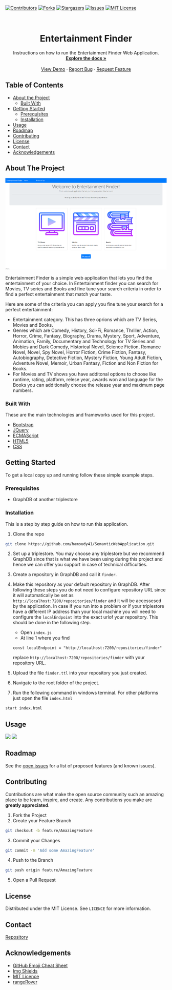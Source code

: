 
[![Contributors][contributors-shield]][contributors-url]
[![Forks][forks-shield]][forks-url]
[![Stargazers][stars-shield]][stars-url]
[![Issues][issues-shield]][issues-url]
[![MIT License][license-shield]][license-url]




<!-- PROJECT LOGO -->
<br />
<p align="center">
  
  <h1 align="center">Entertainment Finder</h1>

  <p align="center">
    Instructions on how to run the Entertainment Finder Web Application.
    <br />
    <a href="https://github.com/hamoudy41/SemanticWebApplication"><strong>Explore the docs »</strong></a>
    <br />
    <br />
    <a href="https://github.com/hamoudy41/SemanticWebApplication">View Demo</a>
    ·
    <a href="https://github.com/hamoudy41/SemanticWebApplication/issues">Report Bug</a>
    ·
    <a href="https://github.com/hamoudy41/SemanticWebApplication/issues">Request Feature</a>
  </p>
</p>



<!-- TABLE OF CONTENTS -->
## Table of Contents

* [About the Project](#about-the-project)
  * [Built With](#built-with)
* [Getting Started](#getting-started)
  * [Prerequisites](#prerequisites)
  * [Installation](#installation)
* [Usage](#usage)
* [Roadmap](#roadmap)
* [Contributing](#contributing)
* [License](#license)
* [Contact](#contact)
* [Acknowledgements](#acknowledgements)



<!-- ABOUT THE PROJECT -->
## About The Project

[![Product Name Screen Shot][product-screenshot]]()

Entertainment Finder is a simple web application that lets you find the entertainment of your choice. In Entertainment finder you can search for Movies, TV series and Books and 
fine tune your search criteria in order to find a perfect entertainment that match your taste.

Here are some of the criteria you can apply you fine tune your search for a perfect entertainment:

* Entertainment category. This has three oprions which are TV Series, Movies and Books.
* Genres which are Comedy,
	History, Sci-Fi, Romance, Thriller, Action, Horror, Crime, Fantasy, Biography, Drama, Mystery, Sport, Adventure, Animation, Family, Documentary and Technology for TV Series and Mobies and Dark Comedy, Historical Novel, Science Fiction, Romance Novel, Novel, Spy Novel, Horror Fiction, Crime Fiction, Fantasy, Autobiography, Detective Fiction, Mystery Fiction, Young Adult Fiction, Adventure Novel, Memoir, Urban Fantasy, Fiction and Non Fiction for Books.
* For Movies and TV shows you have additonal options to choose like runtime, rating, platform, relese year, awards won and language for the Books you can additionally choose the release year and maximum page numbers.



### Built With
These are the main technologies and frameworks used for this project.
* [Bootstrap](https://getbootstrap.com)
* [JQuery](https://jquery.com)
* [ECMAScript](https://ecma-international.org/memento/tc39.htm)
* [HTML5](https://html.spec.whatwg.org)
* [CSS](https://w3.org/TR/CSS2)




<!-- GETTING STARTED -->
## Getting Started


To get a local copy up and running follow these simple example steps.

### Prerequisites


* GraphDB ot another triplestore


### Installation

This is a step by step guide on how to run this application.

1. Clone the repo
```sh
git clone https://github.com/hamoudy41/SemanticWebApplication.git
```
2. Set up a triplestore. You may choose any triplestore but we recommend GraphDB since that is what we have been using during this project and hence we can offer you support in case of technical difficulties.

3. Create a repository in GraphDB and call it `finder`.

4. Make this repository as your default repository in GraphDB. After following these steps you do not need to configure repository URL since it will automatically be set as `http://localhost:7200/repositories/finder` and it will be accessesed by the application. In case if you run into a problem or if your triplestore have a different IP address than your local machine you will need to configure the `localEndpoint` into the exact urlof your repository. This should be done in the following step.

    
    * Open `index.js`
    * At line 1 where you find
    ```JS
    const localEndpoint = "http://localhost:7200/repositories/finder"
    ```
    replace `http://localhost:7200/repositories/finder` with your repository URL.
    
4. Upload the file `finder.ttl` into your repository you just created.
  
5. Navigate to the root folder of the project.
  
6. Run the following command in windows terminal. For other platforms just open the file `index.html`
```sh
start index.html
```
    



<!-- USAGE EXAMPLES -->
## Usage
![](images/usage-1.gif)
![](images/usage-2.gif)




<!-- ROADMAP -->
## Roadmap

See the [open issues](https://github.com/hamoudy41/SemanticWebApplication/issues) for a list of proposed features (and known issues).



<!-- CONTRIBUTING -->
## Contributing

Contributions are what make the open source community such an amazing place to be learn, inspire, and create. Any contributions you make are **greatly appreciated**.

1. Fork the Project
2. Create your Feature Branch
```sh
git checkout -b feature/AmazingFeature
```
3. Commit your Changes
```sh
git commit -m 'Add some AmazingFeature'
```
4. Push to the Branch
```sh
git push origin feature/AmazingFeature
```
5. Open a Pull Request



<!-- LICENSE -->
## License

Distributed under the MIT License. See `LICENCE` for more information.



<!-- CONTACT -->
## Contact





[Repository](https://github.com/hamoudy41/SemanticWebApplication)



<!-- ACKNOWLEDGEMENTS -->
## Acknowledgements
* [GitHub Emoji Cheat Sheet](https://www.webpagefx.com/tools/emoji-cheat-sheet)
* [Img Shields](https://shields.io)
* [MIT Licence](https://choosealicense.com/licenses/mit/)
* [rangeRover](https://github.com/styopdev/rangeRover)





<!-- MARKDOWN LINKS & IMAGES -->
<!-- https://www.markdownguide.org/basic-syntax/#reference-style-links -->
[contributors-shield]: https://img.shields.io/badge/Contributors-4-green?logo=appveyor&style=for-the-badge
[contributors-url]: https://github.com/hamoudy41/SemanticWebApplication/graphs/contributors
[forks-shield]: https://img.shields.io/badge/Forks-0-green?logo=appveyor&style=for-the-badge
[forks-url]: https://github.com/hamoudy41/SemanticWebApplication/network/members
[stars-shield]: https://img.shields.io/badge/Stargazers-4-green?logo=appveyor&style=for-the-badge
[stars-url]: https://github.com/hamoudy41/SemanticWebApplication/stargazers
[issues-shield]: https://img.shields.io/badge/Issues-0-green?logo=appveyor&style=for-the-badge
[issues-url]: https://github.com/hamoudy41/SemanticWebApplication/issues
[license-shield]: https://img.shields.io/badge/Licence-MIT--Licence-green?logo=appveyor&style=for-the-badge
[license-url]: /LICENSE.txt
[product-screenshot]: images/screenshot.png

